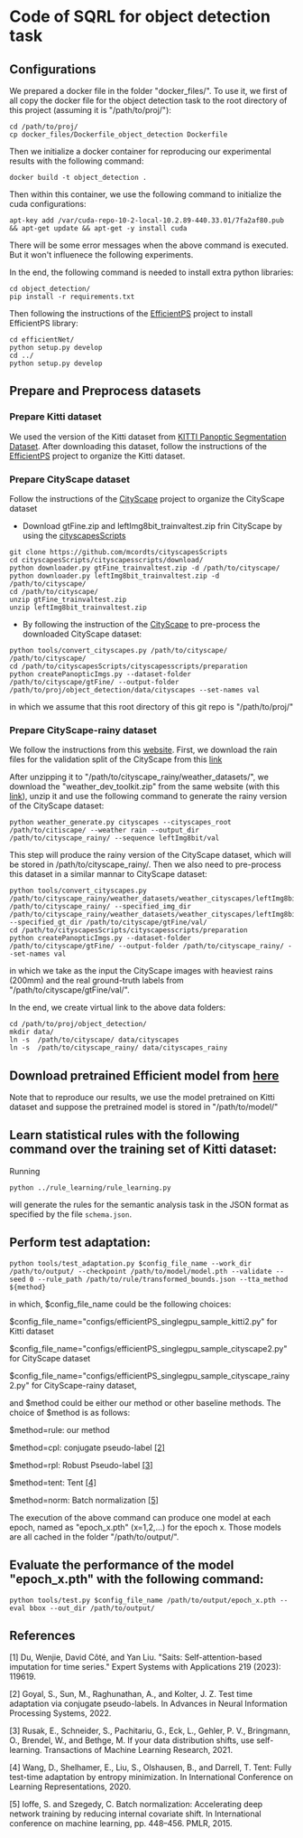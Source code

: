 # Code of SQRL for object detection task
## Configurations
We prepared a docker file in the folder "docker_files/". To use it, we first of all copy the docker file for the object detection task to the root directory of this project (assuming it is "/path/to/proj/"):
```
cd /path/to/proj/
cp docker_files/Dockerfile_object_detection Dockerfile
```

Then we initialize a docker container for reproducing our experimental results with the following command:
```
docker build -t object_detection .
```

Then within this container, we use the following command to initialize the cuda configurations:
```
apt-key add /var/cuda-repo-10-2-local-10.2.89-440.33.01/7fa2af80.pub && apt-get update && apt-get -y install cuda
```

There will be some error messages when the above command is executed. But it won't influenece the following experiments. 

In the end, the following command is needed to install extra python libraries:
```
cd object_detection/
pip install -r requirements.txt
```

Then following the instructions of the [EfficientPS](https://github.com/DeepSceneSeg/EfficientPS) project to install EfficientPS library:
```
cd efficientNet/
python setup.py develop
cd ../
python setup.py develop
```

## Prepare and Preprocess datasets
### Prepare Kitti dataset
We used the version of the Kitti dataset from [KITTI Panoptic Segmentation Dataset](http://panoptic.cs.uni-freiburg.de/). After downloading this dataset, follow the instructions of the [EfficientPS](https://github.com/DeepSceneSeg/EfficientPS) project to organize the Kitti dataset. 

### Prepare CityScape dataset
Follow the instructions of the [CityScape](https://github.com/DeepSceneSeg/EfficientPS) project to organize the CityScape dataset
* Download gtFine.zip and leftImg8bit_trainvaltest.zip frin CityScape by using the [cityscapesScripts](https://github.com/mcordts/cityscapesScripts)
```
git clone https://github.com/mcordts/cityscapesScripts
cd cityscapesScripts/cityscapesscripts/download/
python downloader.py gtFine_trainvaltest.zip -d /path/to/cityscape/
python downloader.py leftImg8bit_trainvaltest.zip -d /path/to/cityscape/
cd /path/to/cityscape/
unzip gtFine_trainvaltest.zip
unzip leftImg8bit_trainvaltest.zip
```
* By following the instruction of the [CityScape](https://github.com/DeepSceneSeg/EfficientPS) to pre-process the downloaded CityScape dataset:
```
python tools/convert_cityscapes.py /path/to/cityscape/ /path/to/cityscape/
cd /path/to/cityscapesScripts/cityscapesscripts/preparation
python createPanopticImgs.py --dataset-folder /path/to/cityscape/gtFine/ --output-folder /path/to/proj/object_detection/data/cityscapes --set-names val
```

in which we assume that this root directory of this git repo is "/path/to/proj/"

### Prepare CityScape-rainy dataset
We follow the instructions from this [website](https://team.inria.fr/rits/computer-vision/weather-augment/). First, we download the rain files for the validation split of the CityScape from this [link](https://www.rocq.inria.fr/rits_files/download.php?file=computer-vision/weather-augment/weather_cityscapes_leftImg8bit_val_rain_diff.zip)

After unzipping it to "/path/to/cityscape_rainy/weather_datasets/", we download the "weather_dev_toolkit.zip" from the same website (with this [link](https://www.rocq.inria.fr/rits_files/download.php?file=computer-vision/weather-augment/weather_dev_toolkit.zip)), unzip it and use the following command to generate the rainy version of the CityScape dataset:
```
python weather_generate.py cityscapes --cityscapes_root /path/to/citiscape/ --weather rain --output_dir /path/to/cityscape_rainy/ --sequence leftImg8bit/val
```
This step will produce the rainy version of the CityScape dataset, which will be stored in /path/to/cityscape_rainy/. Then we also need to pre-process this dataset in a similar mannar to CityScape dataset:
```
python tools/convert_cityscapes.py /path/to/cityscape_rainy/weather_datasets/weather_cityscapes/leftImg8bit/val/rain/200mm/ /path/to/cityscape_rainy/ --specified_img_dir /path/to/cityscape_rainy/weather_datasets/weather_cityscapes/leftImg8bit/val/rain/200mm/rainy_image/ --specified_gt_dir /path/to/cityscape/gtFine/val/
cd /path/to/cityscapesScripts/cityscapesscripts/preparation
python createPanopticImgs.py --dataset-folder /path/to/cityscape/gtFine/ --output-folder /path/to/cityscape_rainy/ --set-names val
```

in which we take as the input the CityScape images with heaviest rains (200mm) and the real ground-truth labels from "/path/to/cityscape/gtFine/val/".

In the end, we create virtual link to the above data folders:
```
cd /path/to/proj/object_detection/
mkdir data/
ln -s  /path/to/cityscape/ data/cityscapes
ln -s  /path/to/cityscape_rainy/ data/cityscapes_rainy
```



## Download pretrained Efficient model from [here](https://github.com/DeepSceneSeg/EfficientPS#pre-trained-models)
Note that to reproduce our results, we use the model pretrained on Kitti dataset and suppose the pretrained model is stored in "/path/to/model/"


## Learn statistical rules with the following command over the training set of Kitti dataset:
Running
```
python ../rule_learning/rule_learning.py
```
will generate the rules for the semantic analysis task in the JSON format as specified by the file `schema.json`.

## Perform test adaptation:
```
python tools/test_adaptation.py $config_file_name --work_dir /path/to/output/ --checkpoint /path/to/model/model.pth --validate --seed 0 --rule_path /path/to/rule/transformed_bounds.json --tta_method ${method}
```

in which, $config_file_name could be the following choices:

$config_file_name="configs/efficientPS_singlegpu_sample_kitti2.py" for Kitti dataset

$config_file_name="configs/efficientPS_singlegpu_sample_cityscape2.py" for CityScape dataset

$config_file_name="configs/efficientPS_singlegpu_sample_cityscape_rainy2.py" for CityScape-rainy dataset,

and $method could be either our method or other baseline methods. The choice of $method is as follows:

$method=rule: our method

$method=cpl: conjugate pseudo-label [[2]](#2)

$method=rpl: Robust Pseudo-label [[3]](#3)

$method=tent: Tent [[4]](#4)

$method=norm: Batch normalization [[5]](#5)

The execution of the above command can produce one model at each epoch, named as "epoch_x.pth" (x=1,2,...) for the epoch x. Those models are all cached in the folder "/path/to/output/".

## Evaluate the performance of the model "epoch_x.pth" with the following command:
```
python tools/test.py $config_file_name /path/to/output/epoch_x.pth --eval bbox --out_dir /path/to/output/
```



## References
<a id="1">[1]</a> 
Du, Wenjie, David Côté, and Yan Liu. "Saits: Self-attention-based imputation for time series." Expert Systems with Applications 219 (2023): 119619.

<a id="2">[2]</a>
Goyal, S., Sun, M., Raghunathan, A., and Kolter, J. Z. Test time adaptation via conjugate pseudo-labels. In Advances in Neural Information Processing Systems, 2022.

<a id="3">[3]</a>
Rusak, E., Schneider, S., Pachitariu, G., Eck, L., Gehler, P. V., Bringmann, O., Brendel, W., and Bethge, M. If your data distribution shifts, use self-learning. Transactions of Machine Learning Research, 2021.

<a id="4">[4]</a>
Wang, D., Shelhamer, E., Liu, S., Olshausen, B., and Darrell, T. Tent: Fully test-time adaptation by entropy minimization. In International Conference on Learning Representations, 2020.

<a id="5">[5]</a>
Ioffe, S. and Szegedy, C. Batch normalization: Accelerating deep network training by reducing internal covariate shift. In International conference on machine learning, pp. 448–456. PMLR, 2015.




